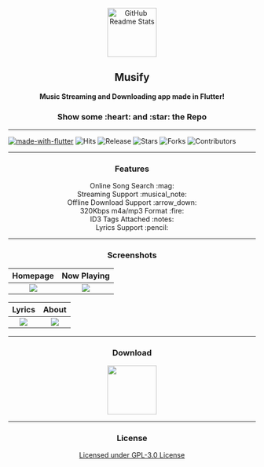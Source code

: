 <p align="center">
 <img width="100px" src="https://telegra.ph/file/ceab212e2a6cb5c0ea087.png" align="center" alt="GitHub Readme Stats" />
 <h2 align="center"><b>Musify</b></h2>
 <p align="center"><b>Music Streaming and Downloading app made in Flutter!</b></p>
</p>

<h3 align="center">Show some :heart: and :star: the Repo</h3>

---
[![made-with-flutter](https://img.shields.io/badge/Made%20with-Flutter-1f425f.svg)](https://flutter.dev/) ![Hits](https://hits.seeyoufarm.com/api/count/incr/badge.svg?url=https://github.com/Harsh-23/Musify&title=Views) ![Release](https://img.shields.io/github/v/release/Harsh-23/Musify) ![Stars](https://img.shields.io/github/stars/Harsh-23/Musify) ![Forks](https://img.shields.io/github/forks/Harsh-23/Musify) ![Contributors](https://img.shields.io/github/contributors/Harsh-23/Musify) 

---

  <h3 align="center">Features</h3>
  <p align="center">
    Online Song Search :mag:<br>
    Streaming Support :musical_note:<br>
    Offline Download Support :arrow_down:<br>
    320Kbps m4a/mp3 Format :fire:<br>
    ID3 Tags Attached :notes:<br>
  	Lyrics Support :pencil:<br>

---

  <h3 align="center">Screenshots</h3>
  
  Homepage             |  Now Playing
:-------------------------:|:-------------------------:
![](https://telegra.ph/file/902d4e7951a58ffd3d31c.png)  |  ![](https://telegra.ph/file/912e91bc24753c3d8fc46.png)


  Lyrics             |  About
:-------------------------:|:-------------------------:
![](https://telegra.ph/file/5182d60b3483c5abb60d9.png)  |  ![](https://telegra.ph/file/f54155f803bbfe9271321.png)

---

  <h3 align="center">Download</h3>
  <p align="center" ><a href="https://github.com/Harsh-23/Musify/releases" rel="GitHub Releases"><img width="100" height="100" src="https://telegra.ph/file/21bb2cc648561f192cea4.png"></a></p>

---
  <h3 align="center">License</h3>
  <p align="center" ><a href="https://github.com/Harsh-23/Musify/blob/master/LICENSE.md" rel="License">Licensed under GPL-3.0 License</a></p>
